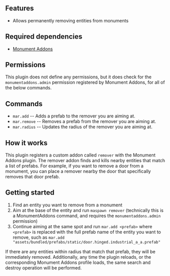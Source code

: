 ## Features

- Allows permanently removing entities from monuments

## Required dependencies

- [Monument Addons](https://umod.org/plugins/monument-addons)

## Permissions

This plugin does not define any permissions, but it does check for the `monumentaddons.admin` permission registered by Monument Addons, for all of the below commands.

## Commands

- `mar.add` -- Adds a prefab to the remover you are aiming at.
- `mar.remove` -- Removes a prefab from the remover you are aiming at.
- `mar.radius` -- Updates the radius of the remover you are aiming at.

## How it works

This plugin registers a custom addon called `remover` with the Monument Addons plugin. The remover addon finds and kills nearby entities that match a list of prefabs. For example, if you want to remove a door from a monument, you can place a remover nearby the door that specifically removes that door prefab.

## Getting started

1. Find an entity you want to remove from a monument
2. Aim at the base of the entity and run `maspawn remover` (technically this is a MonumentAddons command, and requires the `monumentaddons.admin` permission)
3. Continue aiming at the same spot and run `mar.add <prefab>` where `<prefab>` is replaced with the full prefab name of the entity you want to remove, such as `mar.add "assets/bundled/prefabs/static/door.hinged.industrial_a_a.prefab"` 

If there are any entities within radius that match that prefab, they will be immediately removed. Additionally, any time the plugin reloads, or the corresponding Monument Addons profile loads, the same search and destroy operation will be performed.
